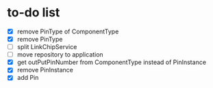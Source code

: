 # to-do list
* [x] remove PinType of ComponentType
* [x] remove PinType
* [ ] split LinkChipService
* [ ] move repository to application
* [x] get outPutPinNumber from ComponentType instead of PinInstance
* [x] remove PinInstance
* [x] add Pin